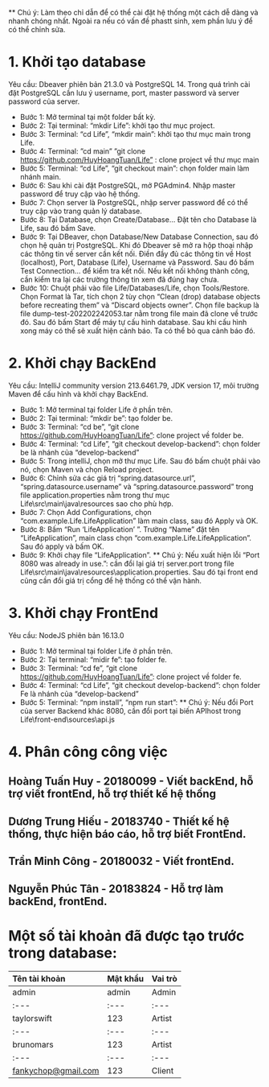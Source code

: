 ** Chú ý: Làm theo chỉ dẫn để có thể cài đặt hệ thống một cách dễ dàng và nhanh chóng nhất. Ngoài ra nếu có vấn đề phastt sinh, xem phần lưu ý để có thể chỉnh sửa. 
# 1. Khởi tạo database
Yêu cầu: Dbeaver phiên bản 21.3.0 và PostgreSQL 14. Trong quá trình cài đặt PostgreSQL cần lưu ý username, port, master password và server password của server.
-	Bước 1: Mở terminal tại một folder bất kỳ.
-	Bước 2: Tại terminal: “mkdir Life”: khởi tạo thư mục project.
-	Bước 3: Terminal: “cd Life”, “mkdir main”: khởi tạo thư mục main trong Life.
-	Bước 4: Terminal: ”cd main” ”git clone https://github.com/HuyHoangTuan/Life” : clone project về thư mục main
-	Bước 5: Terminal: “cd Life”, “git checkout main”: chọn folder main làm nhánh main.
-	Bước 6: Sau khi cài đặt PostgreSQL, mở PGAdmin4. Nhập master password để truy cập vào hệ thống.
-	Bước 7: Chọn server là PostgreSQL, nhập server password để có thể truy cập vào trang quản lý database.
-	Bước 8: Tại Database, chọn Create/Database… Đặt tên cho Database là Life, sau đó bấm Save.
-	Bước 9: Tại DBeaver, chọn Database/New Database Connection, sau đó chọn hệ quản trị PostgreSQL. Khi đó Dbeaver sẽ mở ra hộp thoại nhập các thông tin về server cần kết nối. Điền đầy đủ các thông tin về Host (localhost), Port, Database (Life), Username và Password. Sau đó bấm Test Connection… để kiểm tra kết nối. Nếu kết nối không thành công, cần kiểm tra lại các trường thông tin xem đã đúng hay chưa.
-	Bước 10: Chuột phải vào file  Life/Databases/Life, chọn Tools/Restore. Chọn Format là Tar, tích chọn 2 tùy chọn “Clean (drop) database objects before recreating  them” và “Discard objects owner”. Chọn file backup là file dump-test-202202242053.tar nằm trong file main đã clone về trước đó. Sau đó bấm Start để máy tự cấu hình database. Sau khi cấu hình xong máy có thể sẽ xuất hiện cảnh báo. Ta có thể bỏ qua cảnh báo đó.

# 2. Khởi chạy BackEnd
Yêu cầu: IntelliJ community version 213.6461.79, JDK version 17, môi trường Maven để cấu hình và khởi chạy BackEnd.
-	Bước 1: Mở terminal tại folder Life ở phần trên.
-	Bước 2: Tại terminal: “mkdir be”: tạo folder be.
-	Bước 3: Terminal: “cd be”, “git clone https://github.com/HuyHoangTuan/Life”: clone project về folder be.
-	Bước 4: Terminal: “cd Life”, “git checkout develop-backend”: chọn folder be là nhánh của “develop-backend”
-	Bước 5: Trong intelliJ, chọn mở thư mục Life. Sau đó bấm chuột phải vào nó, chọn Maven và chọn Reload project.
-	Bước 6: Chỉnh sửa các giá trị “spring.datasource.url”, “spring.datasource.username” và “spring.datasource.password” trong file application.properties nằm trong thư mục Life\src\main\java\resources sao cho phù hợp.
-	Bước 7: Chọn Add Configurations, chọn “com.example.Life.LifeApplication” làm main class, sau đó Apply và OK.
-	Bước 8: Bấm “Run ‘LifeApplication’ ”. Trường “Name” đặt tên “LifeApplication”, main class chọn “com.example.Life.LifeApplication”. Sau đó apply và bấm OK.
-	Bước 9: Khởi chạy file “LifeApplication”.
** Chú ý: Nếu xuất hiện lỗi “Port 8080 was already in use.”: cần đổi lại giá trị server.port trong file Life\src\main\java\resources\application.properties. Sau đó tại front end cũng cần đổi giá trị cổng để hệ thống có thể vận hành.
# 3. Khởi chạy FrontEnd
Yêu cầu: NodeJS phiên bản 16.13.0
-	Bước 1: Mở terminal tại folder Life ở phần trên.
-	Bước 2: Tại terminal: “midir fe”: tạo folder fe.
-	Bước 3: Terminal: “cd fe”, “git clone https://github.com/HuyHoangTuan/Life”: clone project về folder fe.
-	Bước 4: Terminal: “cd Life”, “git checkout develop-backend”: chọn folder Fe là nhánh của “develop-backend”
-	Bước 5: Terminal: “npm install”, “npm run start”: 
** Chú ý: Nếu đổi Port của server Backend khác 8080, cần đổi port tại biến APIhost trong Life\front-end\sources\api.js
# 4. Phân công công việc
## Hoàng Tuấn Huy - 20180099 - Viết backEnd, hỗ trợ viết frontEnd, hỗ trợ thiết kế hệ thống
## Dương Trung Hiếu - 20183740 - Thiết kế hệ thống, thực hiện báo cáo, hỗ trợ biết FrontEnd.
## Trần Minh Công - 20180032 - Viết frontEnd.
## Nguyễn Phúc Tân - 20183824 - Hỗ trợ làm backEnd, frontEnd.

# Một số tài khoản đã được tạo trước trong database:
| Tên tài khoản | Mật khẩu   | Vai trò |
| :---           | :---        | :---     |
| admin         | admin      | Admin   |
| :---           | :---        | :---     |
| taylorswift   | 123        | Artist  |
| :---           | :---        | :---     |
| brunomars     | 123        | Artist  |
| :---           | :---        | :---     |
| fankychop@gmail.com | 123 | Client |